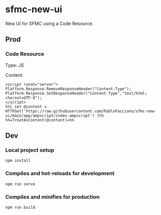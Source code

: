 # sfmc-new-ui

New UI for SFMC using a Code Resource.

## Prod
### Code Resource
Type: JS

Content:
```ampscript
<script runat="server">
Platform.Response.RemoveResponseHeader("Content-Type");
Platform.Response.SetResponseHeader("Content-Type","text/html; charset=UTF-8");
</script>
%%[ set @content = HTTPGet('https://raw.githubusercontent.com/PabloFacciano/sfmc-new-ui/main/app/ampscript/index.ampscript') ]%%
%%=TreatAsContent(@content)=%%
```

## Dev

### Local project setup
```
npm install
```

### Compiles and hot-reloads for development
```
npm run serve
```

### Compiles and minifies for production
```
npm run build
```